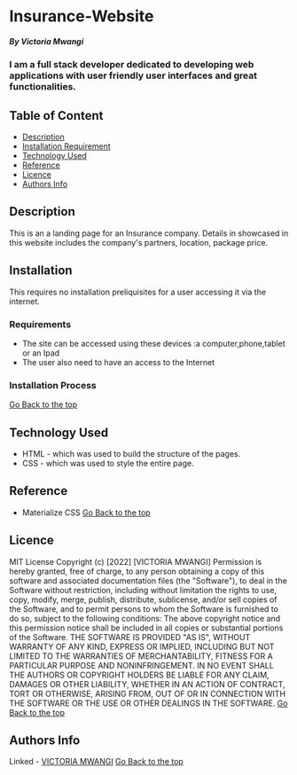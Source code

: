 # Insurance-Website

##### By Victoria Mwangi

### I am a full stack developer dedicated to developing web applications with user friendly user interfaces and great functionalities.

## Table of Content

- [Description](#description)
- [Installation Requirement](#Installation)
- [Technology Used](#technology-used)
- [Reference](#reference)
- [Licence](#licence)
- [Authors Info](#author-Info)

## Description

This is an a landing page for an Insurance company. Details in showcased in this website includes the company's partners, location, package price.

## Installation

This requires no installation preliquisites for a user accessing it via the internet.

### Requirements

- The site can be accessed using these devices :a computer,phone,tablet or an Ipad
- The user also need to have an access to the Internet

### Installation Process

[Go Back to the top](#portfolio)

## Technology Used

- HTML - which was used to build the structure of the pages.
- CSS - which was used to style the entire page.

## Reference

- Materialize CSS
  [Go Back to the top](#portfolio)

## Licence

MIT License
Copyright (c) [2022] [VICTORIA MWANGI]
Permission is hereby granted, free of charge, to any person obtaining a copy
of this software and associated documentation files (the "Software"), to deal
in the Software without restriction, including without limitation the rights
to use, copy, modify, merge, publish, distribute, sublicense, and/or sell
copies of the Software, and to permit persons to whom the Software is
furnished to do so, subject to the following conditions:
The above copyright notice and this permission notice shall be included in all
copies or substantial portions of the Software.
THE SOFTWARE IS PROVIDED "AS IS", WITHOUT WARRANTY OF ANY KIND, EXPRESS OR
IMPLIED, INCLUDING BUT NOT LIMITED TO THE WARRANTIES OF MERCHANTABILITY,
FITNESS FOR A PARTICULAR PURPOSE AND NONINFRINGEMENT. IN NO EVENT SHALL THE
AUTHORS OR COPYRIGHT HOLDERS BE LIABLE FOR ANY CLAIM, DAMAGES OR OTHER
LIABILITY, WHETHER IN AN ACTION OF CONTRACT, TORT OR OTHERWISE, ARISING FROM,
OUT OF OR IN CONNECTION WITH THE SOFTWARE OR THE USE OR OTHER DEALINGS IN THE
SOFTWARE.
[Go Back to the top](#portfolio)

## Authors Info

Linked - [VICTORIA MWANGI](https://github.com/victoriamwangi/Insurance-Website)
[Go Back to the top](#portfolio)
